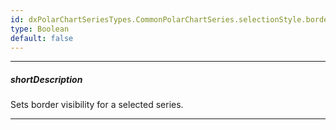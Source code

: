 ```yaml
---
id: dxPolarChartSeriesTypes.CommonPolarChartSeries.selectionStyle.border.visible
type: Boolean
default: false
---
```

---
##### shortDescription
Sets border visibility for a selected series.

---
